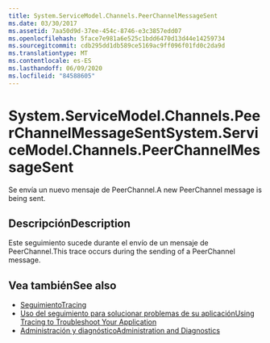```yaml
---
title: System.ServiceModel.Channels.PeerChannelMessageSent
ms.date: 03/30/2017
ms.assetid: 7aa50d9d-37ee-454c-8746-e3c3857edd07
ms.openlocfilehash: 5face7e981a6e525c1bdd6470d13d44e14259734
ms.sourcegitcommit: cdb295dd1db589ce5169ac9ff096f01fd0c2da9d
ms.translationtype: MT
ms.contentlocale: es-ES
ms.lasthandoff: 06/09/2020
ms.locfileid: "84588605"
---
```

# <a name="systemservicemodelchannelspeerchannelmessagesent"></a><span data-ttu-id="e8c5c-102">System.ServiceModel.Channels.PeerChannelMessageSent</span><span class="sxs-lookup"><span data-stu-id="e8c5c-102">System.ServiceModel.Channels.PeerChannelMessageSent</span></span>
<span data-ttu-id="e8c5c-103">Se envía un nuevo mensaje de PeerChannel.</span><span class="sxs-lookup"><span data-stu-id="e8c5c-103">A new PeerChannel message is being sent.</span></span>  
  
## <a name="description"></a><span data-ttu-id="e8c5c-104">Descripción</span><span class="sxs-lookup"><span data-stu-id="e8c5c-104">Description</span></span>  
 <span data-ttu-id="e8c5c-105">Este seguimiento sucede durante el envío de un mensaje de PeerChannel.</span><span class="sxs-lookup"><span data-stu-id="e8c5c-105">This trace occurs during the sending of a PeerChannel message.</span></span>  
  
## <a name="see-also"></a><span data-ttu-id="e8c5c-106">Vea también</span><span class="sxs-lookup"><span data-stu-id="e8c5c-106">See also</span></span>

- [<span data-ttu-id="e8c5c-107">Seguimiento</span><span class="sxs-lookup"><span data-stu-id="e8c5c-107">Tracing</span></span>](index.md)
- [<span data-ttu-id="e8c5c-108">Uso del seguimiento para solucionar problemas de su aplicación</span><span class="sxs-lookup"><span data-stu-id="e8c5c-108">Using Tracing to Troubleshoot Your Application</span></span>](using-tracing-to-troubleshoot-your-application.md)
- [<span data-ttu-id="e8c5c-109">Administración y diagnóstico</span><span class="sxs-lookup"><span data-stu-id="e8c5c-109">Administration and Diagnostics</span></span>](../index.md)
